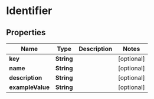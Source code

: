 

# Identifier


## Properties

Name | Type | Description | Notes
------------ | ------------- | ------------- | -------------
**key** | **String** |  |  [optional]
**name** | **String** |  |  [optional]
**description** | **String** |  |  [optional]
**exampleValue** | **String** |  |  [optional]



